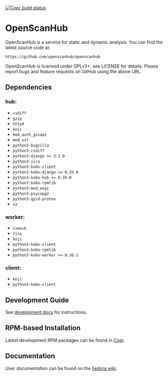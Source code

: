 [![Copr build status](https://copr.fedorainfracloud.org/coprs/g/openscanhub/devel/package/osh/status_image/last_build.png)](https://copr.fedorainfracloud.org/coprs/g/openscanhub/devel/)

# OpenScanHub

OpenScanHub is a service for static and dynamic analysis. You can find the
latest source code at:

    https://github.com/openscanhub/openscanhub

OpenScanHub is licensed under GPLv3+, see LICENSE for details. Please
report bugs and feature requests on GitHub using the above URL.

## Dependencies

### hub:
- `csdiff`
- `gzip`
- `httpd`
- `koji`
- `mod_auth_gssapi`
- `mod_ssl`
- `python3-bugzilla`
- `python3-csdiff`
- `python3-django >= 3.2.0`
- `python3-jira`
- `python3-kobo-client`
- `python3-kobo-django >= 0.35.0`
- `python3-kobo-hub >= 0.35.0`
- `python3-kobo-rpmlib`
- `python3-mod_wsgi`
- `python3-psycopg2`
- `python3-qpid-proton`
- `xz`

### worker:
- `csmock`
- `file`
- `koji`
- `python3-kobo-client`
- `python3-kobo-rpmlib`
- `python3-kobo-worker >= 0.36.1`

### client:
- `koji`
- `python3-kobo-client`

## Development Guide

See [development docs](docs/development.md) for instructions.

## RPM-based Installation

Latest development RPM packages can be found in [Copr](https://copr.fedorainfracloud.org/coprs/g/openscanhub/devel/).

## Documentation

User documentation can be found on the [Fedora wiki](https://fedoraproject.org/wiki/OpenScanHub).
